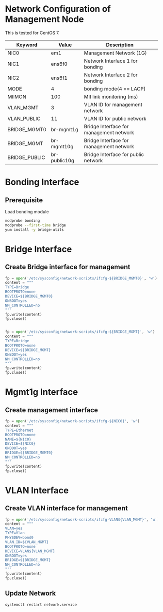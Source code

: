 # Network Configuration of Management Node

This is tested for CentOS 7.

Keyword         | Value         | Description
----            | ----          | ----
NIC0            | em1           | Management Network (1G)
NIC1            | ens6f0        | Network Interface 1 for bonding
NIC2            | ens6f1        | Network Interface 2 for bonding
MODE            | 4             | bonding mode(4 == LACP)
MIIMON          | 100           | MII link monitoring (ms)
VLAN_MGMT       | 3             | VLAN ID for management network
VLAN_PUBLIC     | 11            | VLAN ID for public  network
BRIDGE_MGMT0    | br-mgmt1g    | Bridge Interface for management network
BRIDGE_MGMT     | br-mgmt10g    | Bridge Interface for management network
BRIDGE_PUBLIC   | br-public10g  | Bridge Interface for public network


# Bonding Interface

## Prerequisite

Load bonding module

~~~bash
modprobe bonding
modprobe --first-time bridge
yum install -y bridge-utils
~~~

# Bridge Interface

## Create Bridge interface for management

~~~python
fp = open('/etc/sysconfig/network-scripts/ifcfg-${BRIDGE_MGMT0}', 'w')
content = """
TYPE=Bridge
BOOTPROTO=none
DEVICE=${BRIDGE_MGMT0}
ONBOOT=yes
NM_CONTROLLED=no
"""
fp.write(content)
fp.close()


fp = open('/etc/sysconfig/network-scripts/ifcfg-${BRIDGE_MGMT}', 'w')
content = """
TYPE=Bridge
BOOTPROTO=none
DEVICE=${BRIDGE_MGMT}
ONBOOT=yes
NM_CONTROLLED=no
"""
fp.write(content)
fp.close()

~~~

# Mgmt1g Interface

## Create management interface

~~~python
fp = open('/etc/sysconfig/network-scripts/ifcfg-${NIC0}', 'w')
content = """
TYPE=Ethernet
BOOTPROTO=none
NAME=${NIC0}
DEVICE=${NIC0}
ONBOOT=yes
BRIDGE=${BRIDGE_MGMT0}
NM_CONTROLLED=no
"""
fp.write(content)
fp.close()

~~~



# VLAN Interface

## Create VLAN interface for management

~~~python
fp = open('/etc/sysconfig/network-scripts/ifcfg-VLAN${VLAN_MGMT}', 'w')
content = """
VLAN=yes
TYPE=Vlan
PHYSDEV=bond0
VLAN_ID=${VLAN_MGMT}
BOOTPROTO=none
DEVICE=VLAN${VLAN_MGMT}
ONBOOT=yes
BRIDGE=${BRIDGE_MGMT}
NM_CONTROLLED=no
"""
fp.write(content)
fp.close()

~~~

## Update Network

~~~bash
systemctl restart network.service
~~~
